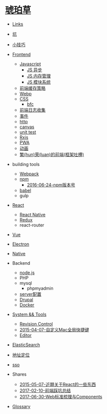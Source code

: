 # [琥珀草](INTRO.md)

* [Links](wiki/2014-05-14-Links.md)
* [坑](wiki/2015-03-08-坑.md)
* [小技巧](2017-06-29-tips.md)

* [Frontend](wiki/2014-05-14-Front%20End.md)
  * [Javascript](wiki/2014-05-14-Javascript.md)
    * [JS 异步](2017-07-24-async.md)
    * [JS 内存管理](blog/2017-02-21-Javascript内存管理.md)
    * [JS 模块系统](2017-10-10-js%20module%20system.md)
  * [前端缓存策略](blog/2016-02-24-前端缓存策略.md)
  * [Webp](blog/2016-04-28-webp.md)
  * [CSS](2017-05-30-css.md)
    * [bfc](blog/2016-04-05-bfc.md)
  * [前端日志收集](blog/2016-08-01-前端日志收集.md)
  * [事件](2017-05-30-js%20events.md)
  * [http](2017-05-26-http.md)
  * [canvas](2017-03-21-canvas.md)
  * [unit test](2017-06-02-unit%20test.md)
  * [Rxjs](2017-06-28-rxjs.md)
  * [PWA](2017-07-06-pwa.md)
  * [动画](2017-08-11-animation.md)
  * [繁(hun)荣(luan)的前端(框架吐槽)](blog/2017-01-06-frameworks.md)

* building tools
  * [Webpack](blog/2016-02-26-webpack.md)
  * [npm](2017-05-30-npm.md)
    * [2016-06-24-npm版本号](blog/2016-06-24-npm版本号.md)
  * [babel](2017-05-30-babel.md)
  * gulp

* [React](wiki/2017-05-27-React.md)
  * [React Native](2017-04-13-React%20Native.md)
  * [Redux](blog/2016-03-23-redux.md)
  * react-router
* [Vue](2017-07-26-vue.md)

* [Electron](2017-07-13-electron.md)

* [Native](2017-05-11-native.md)

* Backend
  * [node.js](2017-07-19-nodejs.md)
  * PHP
  * mysql
    * phpmyadmin
  * [server配置](blog/2015-07-14-server配置.md)
  * [Drupal](wiki/2014-05-14-Drupal.md)
  * [Docker](wiki/2016-03-22-docker.md)

* [System && Tools](wiki/2014-09-13-System.md)
  * [Revision Control](wiki/2014-07-01-Revision%20Control.md)
  * [2015-04-07-自定义Mac全局快捷键](blog/2015-04-07-自定义Mac全局快捷键.md)
  * [Editor](wiki/2015-12-14-Editor.md)

* [ElasticSearch](2017-04-20-elasticsearch.md)

* [地址定位](wiki/2016-02-26-地址定位.md)

* [sso](2017-07-18-sso.md)

* Shares
  * [2015-05-07-近期关于React的一些东西](blog/2015-05-07-近期关于React的一些东西.md)
  * [2017-02-10-前端踩坑总结](blog/2017-02-10-前端踩坑总结.md)
  * [2017-06-30-Web标准梳理与Components](2017-06-30-Web标准梳理与Components.md)

* [Glossary](GLOSSARY.md)
